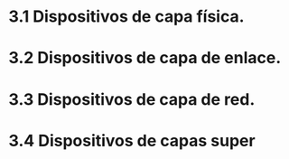 # 3.1 Dispositivos de capa física.
# 3.2 Dispositivos de capa de enlace.
# 3.3 Dispositivos de capa de red.
# 3.4 Dispositivos de capas super